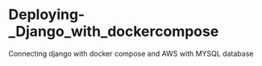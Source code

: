 # Deploying-_Django_with_dockercompose
Connecting django with docker compose and AWS with MYSQL database
